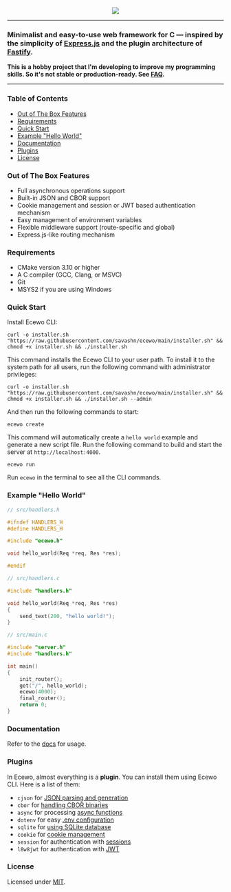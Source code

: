 <div align="center">
    <a href="https://ecewo.vercel.app">
        <img src="https://raw.githubusercontent.com/savashn/ecewo/main/assets/ecewo.svg" />
    </a>
</div>

<hr />

### Minimalist and easy-to-use web framework for C — inspired by the simplicity of [Express.js](https://expressjs.com/) and the plugin architecture of [Fastify](https://fastify.dev/).

**This is a hobby project that I'm developing to improve my programming skills. So it's not stable or production-ready. See [FAQ](https://ecewo.vercel.app/docs/faq).**

<hr />

### Table of Contents

- [Out of The Box Features](#out-of-the-box-features)
- [Requirements](#requirements)
- [Quick Start](#quick-start)
- [Example "Hello World"](#example-hello-world)
- [Documentation](#documentation)
- [Plugins](#plugins)
- [License](#license)

### Out of The Box Features

- Full asynchronous operations support
- Built-in JSON and CBOR support
- Cookie management and session or JWT based authentication mechanism
- Easy management of environment variables
- Flexible middleware support (route-specific and global)
- Express.js-like routing mechanism

### Requirements

- CMake version 3.10 or higher
- A C compiler (GCC, Clang, or MSVC)
- Git
- MSYS2 if you are using Windows

### Quick Start

Install Ecewo CLI:

```shell
curl -o installer.sh "https://raw.githubusercontent.com/savashn/ecewo/main/installer.sh" && chmod +x installer.sh && ./installer.sh
```

This command installs the Ecewo CLI to your user path. To install it to the system path for all users, run the following command with administrator privileges:

```shell
curl -o installer.sh "https://raw.githubusercontent.com/savashn/ecewo/main/installer.sh" && chmod +x installer.sh && ./installer.sh --admin
```

And then run the following commands to start:

```shell
ecewo create
```

This command will automatically create a `hello world` example and generate a new script file. Run the following command to build and start the server at `http://localhost:4000`.

```shell
ecewo run
```

Run `ecewo` in the terminal to see all the CLI commands.

### Example "Hello World"

```c
// src/handlers.h

#ifndef HANDLERS_H
#define HANDLERS_H

#include "ecewo.h"

void hello_world(Req *req, Res *res);

#endif
```

```c
// src/handlers.c

#include "handlers.h"

void hello_world(Req *req, Res *res)
{
    send_text(200, "hello world!");
}

```

```c
// src/main.c

#include "server.h"
#include "handlers.h"

int main()
{
    init_router();
    get("/", hello_world);
    ecewo(4000);
    final_router();
    return 0;
}
```

### Documentation

Refer to the [docs](https://ecewo.vercel.app) for usage.

### Plugins

In Ecewo, almost everything is a **plugin**. You can install them using Ecewo CLI. Here is a list of them:

- `cjson` for [JSON parsing and generation](https://ecewo.vercel.app/docs/using-json)
- `cbor` for [handling CBOR binaries](https://ecewo.vercel.app/docs/using-cbor)
- `async` for processing [async functions](https://ecewo.vercel.app/docs/async-operations)
- `dotenv` for easy [.env configuration](https://ecewo.vercel.app/docs/environment-variables)
- `sqlite` for [using SQLite database](https://ecewo.vercel.app/docs/using-a-database)
- `cookie` for [cookie management](https://ecewo.vercel.app/docs/auth#cookies)
- `session` for authentication with [sessions](https://ecewo.vercel.app/docs/auth#sessions)
- `l8w8jwt` for authentication with [JWT](https://ecewo.vercel.app/docs/auth#jwt)

### License

Licensed under [MIT](./LICENSE).
